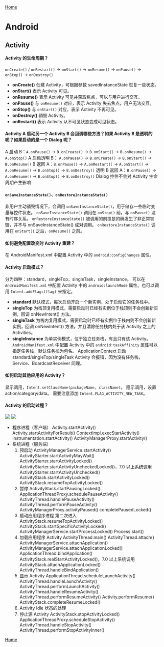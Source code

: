 [Home](../../README.md)

# Android

## Activity

#### Activity 的生命周期？

`onCreate()` / `onRestart()` → `onStart()` → `onResume()` → `onPause()` → `onStop()` → `onDestroy()`
- **onCreate()**
创建 Activity，可根据参数 savedInstanceState 恢复一些状态。
- **onStart()**
表示 Activity 可见。
- **onResume()**
表示 Activity 可见并获取焦点，可以与用户进行交互。
- **onPause()**
与 `onResume()` 对应，表示 Activity 失去焦点，用户无法交互。
- **onStop()**
与 `onStart()` 对应，表示 Activity 不再可见。
- **onDestroy()**
销毁 Activity。
- **onRestart()**
表示 Activity 从不可见状态变成可见状态。

#### Activity A 启动另一个 Activity B 会回调哪些方法？如果 Activity B 是透明的呢？如果启动的是一个 Dialog 呢？

A 启动 B：`A.onPause()` → `B.onCreate()` → `B.onStart()` → `B.onResume()` → `A.onStop()`
A 启动透明 B： `A.onPause()` → `B.onCreate()` → `B.onStart()` → `B.onResume()`
B 返回 A：`B.onPause()` → `A.onRestart()` → `A.onStart()` → `A.onResume()` → `B.onStop()` → `B.onDestroy()`
透明 B 返回 A：`B.onPause()` → `A.onResume()` → `B.onStop()` → `B.onDestroy()`
Dialog 控件不会对 Activity 生命周期产生影响

#### `onSaveInstanceState()`、`onRestoreInstanceState()`

非用户主动销毁情况下，会调用 `onSaveInstanceState()`，用于储存一些临时变量与控件状态。
`onSaveInstanceState()` 调用在 `onStop()` 前，与 `onPause()` 没有时序关系。
`onRestoreInstanceState()` 被调用的前提是的确发生了非正常销毁，并不与 onSaveInstanceState() 成对调用。
`onRestoreInstanceState()` 调用在 `onStart()` 之后，`onResume()` 之前。

#### 如何避免配置改变时 Activity 重建？

在 AndroidManifest.xml 中配置 Activity 中的 `android:configChanges` 属性。

#### Activity 启动模式？

分为四种：standard，singleTop，singleTask，singleInstance。
可以在 `AndroidManifest.xml` 中配置 Activity 中的 `android:launchMode` 属性。也可以调用 `Intent.addFlags(flag)` 来指定。
- **standard**
默认模式，每次启动开启一个新实例，处于启动它的任务栈中。
- **singleTop**
为栈顶复用模式，需要启动时已经有实例位于栈顶则不会创新新实例，回调 onNewIntent() 方法。
- **singleTask**
为栈内复用模式，需要启动时已经有实例位于栈内则不会创新新实例，回调 onNewIntent() 方法，并且清除任务栈内处于该 Activity 之上的 Activities。
- **singleInstance**
为单实例模式，位于独立任务栈，有且只有该 Activity。
`AndroidManifest.xml` 中配置 Activity 中的 `android:taskAffinity` 属性可以指定任务栈，默认任务栈为包名。
ApplicationContext 启动 standard/singleTop/singleTask Activity 会报错，因为没有任务栈，Service、BoardcastReceiver 同理。

#### 如何启动其他应用的 Activity？

显示调用，`Intent.setClassName(packageName, className)`。
隐示调用，设置 action/category/data。
需要注意添加 `Intent.FLAG_ACTIVITY_NEW_TASK`。

#### Activity 的启动过程？
![](https://user-images.githubusercontent.com/8423120/46187062-56556780-c314-11e8-8d8e-9df010a0a6f4.png)
![](https://user-images.githubusercontent.com/8423120/46188067-923efb80-c319-11e8-82ab-2161a4eaccda.png)
- 程序进程（客户端）
    Activity.startActivity()
    Activity.startActivityForResult()
    ContextImpl.execStartActivity()
    Instrumentation.startActivity()
    ActivityManagerProxy.startActivity()
- 系统进程（服务端）
    1. 预启动
        ActivityManagerService.startActivity()
        ActivityStarter.startActivityMayWait()
        ActivityStarter.startActivityLocked()
        ActivityStarter.startActivityUncheckedLocked()，7.0 以上系统调用 ActivityStarter.startActivityUnchecked()
        ActivityStack.startActivityLocked()
        ActivityStack.resumeTopActivityLocked()
    2. 暂停
        ActivityStack.startPausingLocked()
        ApplicationThreadProxy.schedulePauseActivity()
        ActivityThread.handlePauseActivity()
        ActivityThread.performPauseActivity()
        ActivityManagerProxy.activityPaused()
        completePausedLocked()
    3. 启动应用程序进程
        第二次进入 ActivityStack.resumeTopActivityLocked()
        ActivityStack.startSpecificActivityLocked()
        ActivityManagerService.startProcessLocked()
        Process.start()
    4. 加载应用程序 Activity
        ActivityThread.main()
        ActivityThread.attach()
        ActivityManagerService.attachApplication()
        ActivityManagerService.attachApplicationLocked()
        ApplicationThread.bindApplication()
        ActivityStack.realStartActivityLocked()，7.0 以上系统调用 ActivityStack.attachApplicationLocked()
        ActivityThread.handleBindApplication()
    5. 显示 Activity
        ApplicationThread.scheduleLaunchActivity()
        ActivityThread.handleLaunchActivity()
        ActivityThread.performLaunchActivity()
        ActivityThread.handleResumeActivity()
        ActivityThread.performResumeActivity()
        Activity.performResume()
        ActivityStack.completeResumeLocked()
    6. Activity Idle 状态的处理
    7. 停止源 Activity
        ActivityStack.stopActivityLocked()
        ApplicationThreadProxy.scheduleStopActivity()
        ActivityThread.handleStopActivity()
        ActivityThread.performStopActivityInner()

[Home](../../README.md)